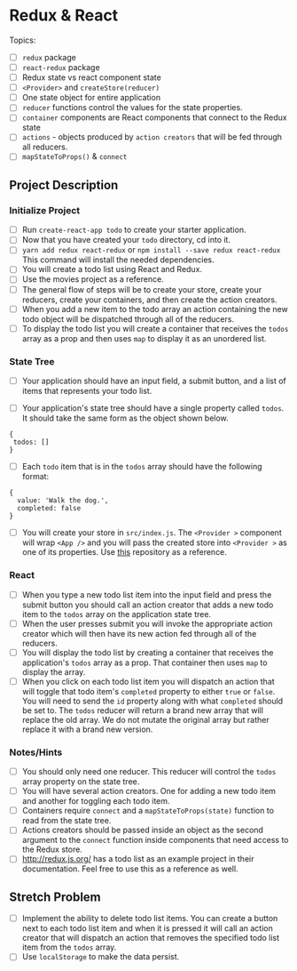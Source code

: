 # Redux & React

Topics:

* [ ] `redux` package
* [ ] `react-redux` package
* [ ] Redux state vs react component state
* [ ] `<Provider>` and `createStore(reducer)`
* [ ] One state object for entire application
* [ ] `reducer` functions control the values for the state properties.
* [ ] `container` components are React components that connect to the Redux state
* [ ] `actions` - objects produced by `action creators` that will be fed through all reducers.
* [ ] `mapStateToProps()` & `connect`

## Project Description

### Initialize Project

* [ ] Run `create-react-app todo` to create your starter application.
* [ ] Now that you have created your `todo` directory, cd into it.
* [ ] `yarn add redux react-redux` or `npm install --save redux react-redux` This command will install the needed dependencies.
* [ ] You will create a todo list using React and Redux.
* [ ] Use the movies project as a reference.
* [ ] The general flow of steps will be to create your store, create your reducers, create your containers, and then create the action creators.
* [ ] When you add a new item to the todo array an action containing the new todo object will be dispatched through all of the reducers.
* [ ] To display the todo list you will create a container that receives the `todos` array as a prop and then uses `map` to display it as an unordered list.

### State Tree

* [ ] Your application should have an input field, a submit button, and a list of items that represents your todo list.
* [ ] Your application's state tree should have a single property called `todos`. It should take the same form as the object shown below.


```
{
 todos: []
}
```

* [ ] Each `todo` item that is in the `todos` array should have the following format:


```
{
  value: 'Walk the dog.',
  completed: false
}
```

* [ ] You will create your store in `src/index.js`. The `<Provider >` component will wrap `<App />` and you will pass the created store into `<Provider >` as one of its properties. Use [this](https://github.com/SunJieMing/redux-example-movies) repository as a reference.

### React

* [ ] When you type a new todo list item into the input field and press the submit button you should call an action creator that adds a new todo item to the `todos` array on the application state tree.
* [ ] When the user presses submit you will invoke the appropriate action creator which will then have its new action fed through all of the reducers.
* [ ] You will display the todo list by creating a container that receives the application's `todos` array as a prop. That container then uses `map` to display the array.
* [ ] When you click on each todo list item you will dispatch an action that will toggle that todo item's `completed` property to either `true` or `false`. You will need to send the `id` property along with what `completed` should be set to. The `todos` reducer will return a brand new array that will replace the old array. We do not mutate the original array but rather replace it with a brand new version.

### Notes/Hints

* [ ] You should only need one reducer. This reducer will control the `todos` array property on the state tree.
* [ ] You will have several action creators. One for adding a new todo item and another for toggling each todo item.
* [ ] Containers require `connect` and a `mapStateToProps(state)` function to read from the state tree.
* [ ] Actions creators should be passed inside an object as the second argument to the `connect` function inside components that need access to the Redux store.
* [ ] http://redux.js.org/ has a todo list as an example project in their documentation. Feel free to use this as a reference as well.

## Stretch Problem

* [ ] Implement the ability to delete todo list items. You can create a button next to each todo list item and when it is pressed it will call an action creator that will dispatch an action that removes the specified todo list item from the `todos` array.
* [ ] Use `localStorage` to make the data persist.
